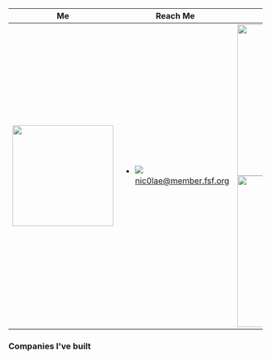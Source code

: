  Me                 | Reach Me      | I'm Supporting
------------------- | ------------- | -------------
 <img src="https://github.com/nic0lae/resume/releases/download/staticpics/profilepic.jpg" width="200px" /> | <ul><li><img src="https://storage.googleapis.com/material-icons/external-assets/v4/icons/svg/ic_email_black_24px.svg" /> <a href="mailto:nic0lae@member.fsf.org" style="width: 400px;">nic0lae@member.fsf.org</a></li></ul> | <img src="https://static.fsf.org/nosvn/associate/crm/1080099.png" width="300px" /><img src="https://github.com/nic0lae/resume/releases/download/staticpics/osimember.png" width="300px" />



### Companies I've built
<!--https://www.gnu.org/thankgnus/2017supporters.html-->